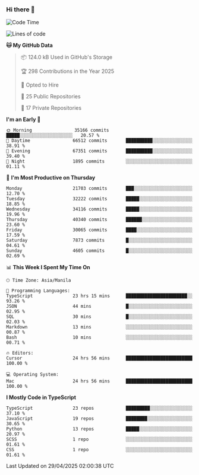 ### Hi there 👋

<!--START_SECTION:waka-->
![Code Time](http://img.shields.io/badge/Code%20Time-1%2C663%20hrs%2017%20mins-blue)

![Lines of code](https://img.shields.io/badge/From%20Hello%20World%20I%27ve%20Written-64.8%20million%20lines%20of%20code-blue)

**🐱 My GitHub Data** 

> 📦 124.0 kB Used in GitHub's Storage 
 > 
> 🏆 298 Contributions in the Year 2025
 > 
> 💼 Opted to Hire
 > 
> 📜 25 Public Repositories 
 > 
> 🔑 17 Private Repositories 
 > 
**I'm an Early 🐤** 

```text
🌞 Morning                35166 commits       █████░░░░░░░░░░░░░░░░░░░░   20.57 % 
🌆 Daytime                66512 commits       ██████████░░░░░░░░░░░░░░░   38.91 % 
🌃 Evening                67351 commits       ██████████░░░░░░░░░░░░░░░   39.40 % 
🌙 Night                  1895 commits        ░░░░░░░░░░░░░░░░░░░░░░░░░   01.11 % 
```
📅 **I'm Most Productive on Thursday** 

```text
Monday                   21703 commits       ███░░░░░░░░░░░░░░░░░░░░░░   12.70 % 
Tuesday                  32222 commits       █████░░░░░░░░░░░░░░░░░░░░   18.85 % 
Wednesday                34116 commits       █████░░░░░░░░░░░░░░░░░░░░   19.96 % 
Thursday                 40340 commits       ██████░░░░░░░░░░░░░░░░░░░   23.60 % 
Friday                   30065 commits       ████░░░░░░░░░░░░░░░░░░░░░   17.59 % 
Saturday                 7873 commits        █░░░░░░░░░░░░░░░░░░░░░░░░   04.61 % 
Sunday                   4605 commits        █░░░░░░░░░░░░░░░░░░░░░░░░   02.69 % 
```


📊 **This Week I Spent My Time On** 

```text
🕑︎ Time Zone: Asia/Manila

💬 Programming Languages: 
TypeScript               23 hrs 15 mins      ███████████████████████░░   93.26 % 
JSON                     44 mins             █░░░░░░░░░░░░░░░░░░░░░░░░   02.95 % 
SQL                      30 mins             █░░░░░░░░░░░░░░░░░░░░░░░░   02.03 % 
Markdown                 13 mins             ░░░░░░░░░░░░░░░░░░░░░░░░░   00.87 % 
Bash                     10 mins             ░░░░░░░░░░░░░░░░░░░░░░░░░   00.71 % 

🔥 Editors: 
Cursor                   24 hrs 56 mins      █████████████████████████   100.00 % 

💻 Operating System: 
Mac                      24 hrs 56 mins      █████████████████████████   100.00 % 
```

**I Mostly Code in TypeScript** 

```text
TypeScript               23 repos            █████████░░░░░░░░░░░░░░░░   37.10 % 
JavaScript               19 repos            ████████░░░░░░░░░░░░░░░░░   30.65 % 
Python                   13 repos            █████░░░░░░░░░░░░░░░░░░░░   20.97 % 
SCSS                     1 repo              ░░░░░░░░░░░░░░░░░░░░░░░░░   01.61 % 
CSS                      1 repo              ░░░░░░░░░░░░░░░░░░░░░░░░░   01.61 % 
```




 Last Updated on 29/04/2025 02:00:38 UTC
<!--END_SECTION:waka-->
